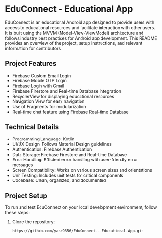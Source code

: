 # EduConnect - Educational App

EduConnect is an educational Android app designed to provide users with access to educational resources and facilitate interaction with other users. It is built using the MVVM (Model-View-ViewModel) architecture and follows industry best practices for Android app development. This README provides an overview of the project, setup instructions, and relevant information for contributors.

## Project Features

- Firebase Custom Email Login
- Firebase Mobile OTP Login
- Firebase Login with Gmail
- Firebase Firestore and Real-time Database integration
- RecyclerView for displaying educational resources
- Navigation View for easy navigation
- Use of Fragments for modularization
- Real-time chat feature using Firebase Real-time Database

## Technical Details

- Programming Language: Kotlin
- UI/UX Design: Follows Material Design guidelines
- Authentication: Firebase Authentication
- Data Storage: Firebase Firestore and Real-time Database
- Error Handling: Efficient error handling with user-friendly error messages
- Screen Compatibility: Works on various screen sizes and orientations
- Unit Testing: Includes unit tests for critical components
- Codebase: Clean, organized, and documented

## Project Setup

To run and test EduConnect on your local development environment, follow these steps:

1. Clone the repository:
   ```shell
   https://github.com/yash9356/EduConnect---Educational-App.git
